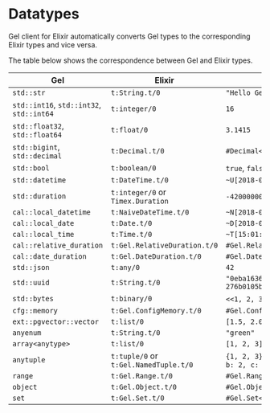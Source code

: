 # Datatypes

Gel client for Elixir automatically converts Gel types to the corresponding Elixir types and vice versa.

The table below shows the correspondence between Gel and Elixir types.

| Gel                                      | Elixir                                | Example                                           |
| ---------------------------------------- | ------------------------------------- | ------------------------------------------------- |
| `std::str`                               | `t:String.t/0`                        | `"Hello Gel!"`                                    |
| `std::int16`, `std::int32`, `std::int64` | `t:integer/0`                         | `16`                                              |
| `std::float32`, `std::float64`           | `t:float/0`                           | `3.1415`                                          |
| `std::bigint`, `std::decimal`            | `t:Decimal.t/0`                       | `#Decimal<1.23>`                                  |
| `std::bool`                              | `t:boolean/0`                         | `true`, `false`                                   |
| `std::datetime`                          | `t:DateTime.t/0`                      | `~U[2018-05-07 15:01:22Z]`                        |
| `std::duration`                          | `t:integer/0` or `Timex.Duration`     | `-420000000`, `#<Duration(PT7M)>`                 |
| `cal::local_datetime`                    | `t:NaiveDateTime.t/0`                 | `~N[2018-05-07 15:01:22]`                         |
| `cal::local_date`                        | `t:Date.t/0`                          | `~D[2018-05-07]`                                  |
| `cal::local_time`                        | `t:Time.t/0`                          | `~T[15:01:22]`                                    |
| `cal::relative_duration`                 | `t:Gel.RelativeDuration.t/0`          | `#Gel.RelativeDuration<"PT45.6S">`                |
| `cal::date_duration`                     | `t:Gel.DateDuration.t/0`              | `#Gel.DateDuration<"P4Y12D">`                     |
| `std::json`                              | `t:any/0`                             | `42`                                              |
| `std::uuid`                              | `t:String.t/0`                        | `"0eba1636-846e-11ec-845e-276b0105b857"`          |
| `std::bytes`                             | `t:binary/0`                          | `<<1, 2, 3>>`, `"some bytes"`                     |
| `cfg::memory`                            | `t:Gel.ConfigMemory.t/0`              | `#Gel.ConfigMemory<"5KiB">`                       |
| `ext::pgvector::vector`                  | `t:list/0`                            | `[1.5, 2.0, 4.5]`                                 |
| `anyenum`                                | `t:String.t/0`                        | `"green"`                                         |
| `array<anytype>`                         | `t:list/0`                            | `[1, 2, 3]`                                       |
| `anytuple`                               | `t:tuple/0` or `t:Gel.NamedTuple.t/0` | `{1, 2, 3}`, `#Gel.NamedTuple<a: 1, b: 2, c: 3>}` |
| `range`                                  | `t:Gel.Range.t/0`                     | `#Gel.Range<[1.1, 3.3)>`                          |
| `object`                                 | `t:Gel.Object.t/0`                    | `#Gel.Object<name := "username">}`                |
| `set`                                    | `t:Gel.Set.t/0`                       | `#Gel.Set<{1, 2, 3}>}`                            |

